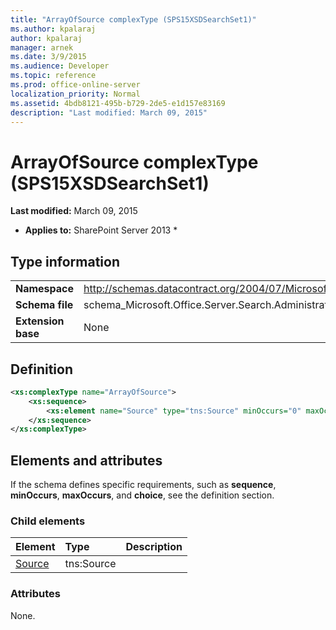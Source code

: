 ```yaml
---
title: "ArrayOfSource complexType (SPS15XSDSearchSet1)"
ms.author: kpalaraj
author: kpalaraj
manager: arnek
ms.date: 3/9/2015
ms.audience: Developer
ms.topic: reference
ms.prod: office-online-server
localization_priority: Normal
ms.assetid: 4bdb8121-495b-b729-2de5-e1d157e83169
description: "Last modified: March 09, 2015"
---
```


# ArrayOfSource complexType (SPS15XSDSearchSet1)

 **Last modified:** March 09, 2015 
  
 * **Applies to:** SharePoint Server 2013 * 
  
## Type information

|||
|:-----|:-----|
|**Namespace** <br/> |http://schemas.datacontract.org/2004/07/Microsoft.Office.Server.Search.Administration.Query  <br/> |
|**Schema file** <br/> |schema_Microsoft.Office.Server.Search.Administration.Query.xsd  <br/> |
|**Extension base** <br/> |None  <br/> |
   
## Definition

```XML
<xs:complexType name="ArrayOfSource">
    <xs:sequence>
        <xs:element name="Source" type="tns:Source" minOccurs="0" maxOccurs="unbounded"></xs:element>
    </xs:sequence>
</xs:complexType>

```

## Elements and attributes

If the schema defines specific requirements, such as **sequence**, **minOccurs**, **maxOccurs**, and **choice**, see the definition section. 
  
### Child elements

|**Element**|**Type**|**Description**|
|:-----|:-----|:-----|
|[Source](source-element-arrayofsource-complextypesps15xsdsearchset1.md) <br/> |tns:Source  <br/> ||
   
### Attributes

None.
  

